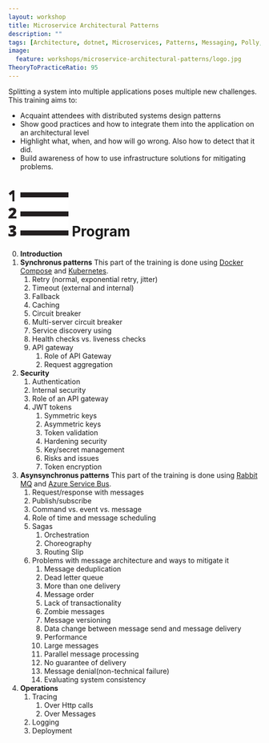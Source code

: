 ```yaml
---
layout: workshop
title: Microservice Architectural Patterns
description: ""
tags: [Architecture, dotnet, Microservices, Patterns, Messaging, Polly, Retry, Sagas, Publish/subscribe, PubSub, Kubernetes, k8s, Docker, Ocelot, API Gateway, Mass Transit, RabbitMQ, Consul, JWT, Tracing, Observability, Eventual consistency, Service Bus, Monitoring, Distributed transactions, Publish/Subscribe, PubSub, Messages, Polly, Orchestration, Choreography, Security, Authentication, Circuit Breaker, Fallback, Caching, Timeout, Service discovery]
image:
  feature: workshops/microservice-architectural-patterns/logo.jpg
TheoryToPracticeRatio: 95  
---
```


Splitting a system into multiple applications poses multiple new challenges. This training aims to:

- Acquaint attendees with distributed systems design patterns
- Show good practices and how to integrate them into the application on an architectural level
- Highlight what, when, and how will go wrong. Also how to detect that it did.
- Build awareness of how to use infrastructure solutions for mitigating problems.

# <img src="/data/workshops/list.svg" class="listIcon" > Program

0. **Introduction**
1. **Synchronus patterns**
    This part of the training is done using [Docker Compose](https://docs.docker.com/compose/) and [Kubernetes](https://kubernetes.io/).
    1. Retry (normal, exponential retry, jitter)
    2. Timeout (external and internal)
    3. Fallback
    4. Caching
    5. Circuit breaker
	1. Multi-server circuit breaker
    6. Service discovery using 
    7. Health checks vs. liveness checks
    8. API gateway
        1. Role of API Gateway
        2. Request aggregation
2. **Security**
    1. Authentication
    2. Internal security
    3. Role of an API gateway
    4. JWT tokens
        1. Symmetric keys
        2. Asymmetric keys
        3. Token validation
        4. Hardening security
        5. Key/secret management
        6. Risks and issues
        7. Token encryption
3. **Asynsynchronus patterns**
    This part of the training is done using [Rabbit MQ](https://www.rabbitmq.com/) and [Azure Service Bus](https://azure.microsoft.com/en-US/services/service-bus/).
    1. Request/response with messages
    2. Publish/subscribe
    3. Command vs. event vs. message
    4. Role of time and message scheduling
    5. Sagas
        1. Orchestration
        2. Choreography
        3. Routing Slip
    6. Problems with message architecture and ways to mitigate it
        1. Message deduplication
        2. Dead letter queue
        3. More than one delivery
        4. Message order
        5. Lack of transactionality
        6. Zombie messages
        7. Message versioning
        8. Data change between message send and message delivery
        9. Performance
        10. Large messages
        11. Parallel message processing
        12. No guarantee of delivery 
        13. Message denial(non-technical failure)
        14. Evaluating system consistency
4. **Operations**
    1. Tracing
        1. Over Http calls
        2. Over Messages
    2. Logging
    3. Deployment